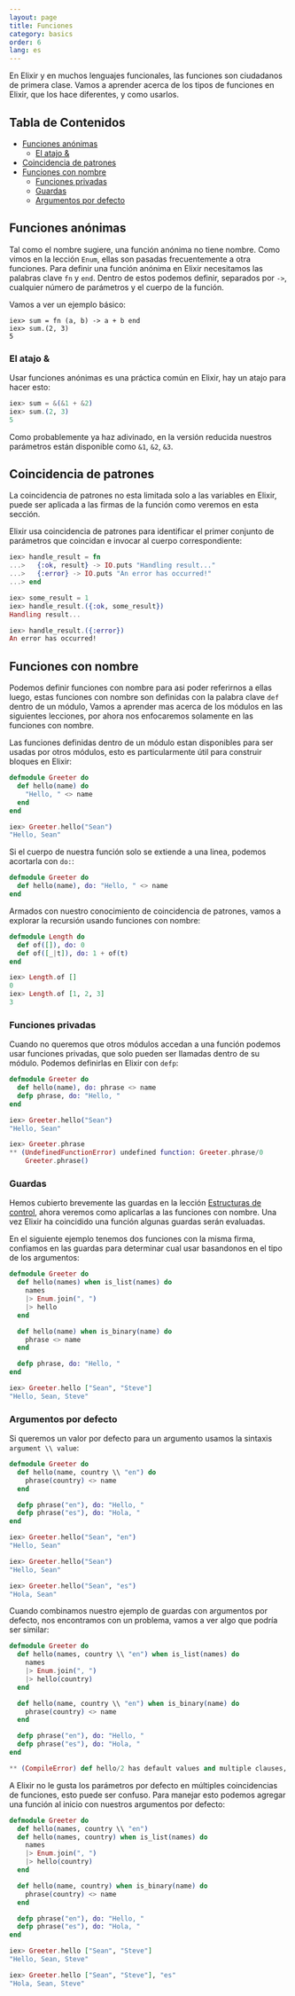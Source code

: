 ```yaml
---
layout: page
title: Funciones
category: basics
order: 6
lang: es
---
```


En Elixir y en muchos lenguajes funcionales, las funciones son ciudadanos de primera clase. Vamos a aprender acerca de los tipos de funciones en Elixir, que los hace diferentes, y como usarlos.

## Tabla de Contenidos

- [Funciones anónimas](#funciones-anónimas)
  - [El atajo &](#el--atajo)
- [Coincidencia de patrones](#coincidencia-de-patrones)
- [Funciones con nombre](#funciones-con-nombre)
  - [Funciones privadas](#funciones-privadas)
  - [Guardas](#guardas)
  - [Argumentos por defecto](#argumentos-por-defecto)

## Funciones anónimas

Tal como el nombre sugiere, una función anónima no tiene nombre. Como vimos en la lección `Enum`, ellas son pasadas frecuentemente a otra funciones. Para definir una función anónima en Elixir necesitamos las palabras clave `fn` y `end`. Dentro de estos podemos definir, separados por `->`, cualquier número de parámetros y el cuerpo de la función.

Vamos a ver un ejemplo básico:

```elixirre
iex> sum = fn (a, b) -> a + b end
iex> sum.(2, 3)
5
```

### El atajo &

Usar funciones anónimas es una práctica común en Elixir, hay un atajo para hacer esto:

```elixir
iex> sum = &(&1 + &2)
iex> sum.(2, 3)
5
```

Como probablemente ya haz adivinado, en la versión reducida nuestros parámetros están disponible como `&1`, `&2`, `&3`.

## Coincidencia de patrones

La coincidencia de patrones no esta limitada solo a las variables en Elixir, puede ser aplicada a las firmas de la función como veremos en esta sección.

Elixir usa coincidencia de patrones para identificar el primer conjunto de parámetros que coincidan e invocar al cuerpo correspondiente:

```elixir
iex> handle_result = fn
...>   {:ok, result} -> IO.puts "Handling result..."
...>   {:error} -> IO.puts "An error has occurred!"
...> end

iex> some_result = 1
iex> handle_result.({:ok, some_result})
Handling result...

iex> handle_result.({:error})
An error has occurred!
```

## Funciones con nombre

Podemos definir funciones con nombre para asi poder referirnos a ellas luego, estas funciones con nombre son definidas con la palabra clave `def` dentro de un módulo, Vamos a aprender mas acerca de los módulos en las siguientes lecciones, por ahora nos enfocaremos solamente en las funciones con nombre.

Las funciones definidas dentro de un módulo estan disponibles para ser usadas por otros módulos, esto es particularmente útil para construir bloques en Elixir:

```elixir
defmodule Greeter do
  def hello(name) do
    "Hello, " <> name
  end
end

iex> Greeter.hello("Sean")
"Hello, Sean"
```

Si el cuerpo de nuestra función solo se extiende a una linea, podemos acortarla con `do:`:

```elixir
defmodule Greeter do
  def hello(name), do: "Hello, " <> name
end
```

Armados con nuestro conocimiento de coincidencia de patrones, vamos a explorar la recursión usando funciones con nombre:

```elixir
defmodule Length do
  def of([]), do: 0
  def of([_|t]), do: 1 + of(t)
end

iex> Length.of []
0
iex> Length.of [1, 2, 3]
3
```

### Funciones privadas

Cuando no queremos que otros módulos accedan a una función podemos usar funciones privadas, que solo pueden ser llamadas dentro de su módulo. Podemos definirlas en Elixir con `defp`:

```elixir
defmodule Greeter do
  def hello(name), do: phrase <> name
  defp phrase, do: "Hello, "
end

iex> Greeter.hello("Sean")
"Hello, Sean"

iex> Greeter.phrase
** (UndefinedFunctionError) undefined function: Greeter.phrase/0
    Greeter.phrase()
```

### Guardas

Hemos cubierto brevemente las guardas en la lección [Estructuras de control](/control-structures.md), ahora veremos como aplicarlas a las funciones con nombre. Una vez Elixir ha coincidido una función algunas guardas serán evaluadas.

En el siguiente ejemplo tenemos dos funciones con la misma firma, confiamos en las guardas para determinar cual usar basandonos en el tipo de los argumentos:

```elixir
defmodule Greeter do
  def hello(names) when is_list(names) do
    names
    |> Enum.join(", ")
    |> hello
  end

  def hello(name) when is_binary(name) do
    phrase <> name
  end

  defp phrase, do: "Hello, "
end

iex> Greeter.hello ["Sean", "Steve"]
"Hello, Sean, Steve"
```

### Argumentos por defecto

Si queremos un valor por defecto para un argumento usamos la sintaxis `argument \\ value`:

```elixir
defmodule Greeter do
  def hello(name, country \\ "en") do
    phrase(country) <> name
  end

  defp phrase("en"), do: "Hello, "
  defp phrase("es"), do: "Hola, "
end

iex> Greeter.hello("Sean", "en")
"Hello, Sean"

iex> Greeter.hello("Sean")
"Hello, Sean"

iex> Greeter.hello("Sean", "es")
"Hola, Sean"
```

Cuando combinamos nuestro ejemplo de guardas con argumentos por defecto, nos encontramos con un problema, vamos a ver algo que podría ser similar:

```elixir
defmodule Greeter do
  def hello(names, country \\ "en") when is_list(names) do
    names
    |> Enum.join(", ")
    |> hello(country)
  end

  def hello(name, country \\ "en") when is_binary(name) do
    phrase(country) <> name
  end

  defp phrase("en"), do: "Hello, "
  defp phrase("es"), do: "Hola, "
end

** (CompileError) def hello/2 has default values and multiple clauses, define a function head with the defaults
```

A Elixir no le gusta los parámetros por defecto en múltiples coincidencias de funciones, esto puede ser confuso. Para manejar esto podemos agregar una función al inicio con nuestros argumentos por defecto:

```elixir
defmodule Greeter do
  def hello(names, country \\ "en")
  def hello(names, country) when is_list(names) do
    names
    |> Enum.join(", ")
    |> hello(country)
  end

  def hello(name, country) when is_binary(name) do
    phrase(country) <> name
  end

  defp phrase("en"), do: "Hello, "
  defp phrase("es"), do: "Hola, "
end

iex> Greeter.hello ["Sean", "Steve"]
"Hello, Sean, Steve"

iex> Greeter.hello ["Sean", "Steve"], "es"
"Hola, Sean, Steve"
```
